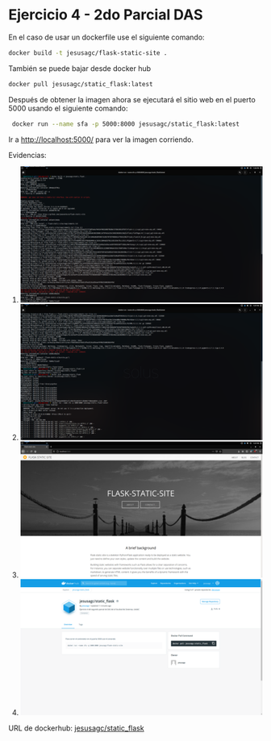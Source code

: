 # Ejercicio 4 - 2do Parcial DAS

En el caso de usar un dockerfile use el siguiente comando:
```sh
docker build -t jesusagc/flask-static-site .
```
También se puede bajar desde docker hub
```sh
docker pull jesusagc/static_flask:latest
```
Después de obtener la imagen ahora se ejecutará el sitio web en el puerto 5000 usando el siguiente comando:
```sh
 docker run --name sfa -p 5000:8000 jesusagc/static_flask:latest
 ```
 Ir a [http://localhost:5000/](http://localhost:5000/) para ver la imagen corriendo.

 Evidencias:
 
1. ![1](1.png) 
2. ![2](2.png) 
3. ![3](3.png) 
4. ![4](4.png) 

URL de dockerhub: [jesusagc/static_flask](https://hub.docker.com/r/jesusagc/static_flask)